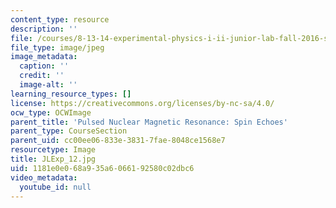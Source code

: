 ```yaml
---
content_type: resource
description: ''
file: /courses/8-13-14-experimental-physics-i-ii-junior-lab-fall-2016-spring-2017/1181e0e068a935a6066192580c02dbc6_JLExp_12.jpg
file_type: image/jpeg
image_metadata:
  caption: ''
  credit: ''
  image-alt: ''
learning_resource_types: []
license: https://creativecommons.org/licenses/by-nc-sa/4.0/
ocw_type: OCWImage
parent_title: 'Pulsed Nuclear Magnetic Resonance: Spin Echoes'
parent_type: CourseSection
parent_uid: cc00ee06-833e-3831-7fae-8048ce1568e7
resourcetype: Image
title: JLExp_12.jpg
uid: 1181e0e0-68a9-35a6-0661-92580c02dbc6
video_metadata:
  youtube_id: null
---
```

